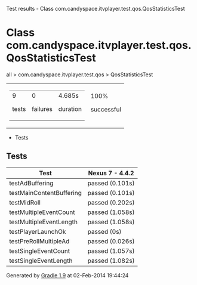Test results - Class com.candyspace.itvplayer.test.qos.QosStatisticsTest

# Class com.candyspace.itvplayer.test.qos.QosStatisticsTest #

all > com.candyspace.itvplayer.test.qos > QosStatisticsTest

<table> 
 <tbody>
  <tr> 
   <td> 
    <div> 
     <table> 
      <tbody>
       <tr> 
        <td> 
         <div> 
          <div>
           9
          </div> 
          <p>tests</p> 
         </div> </td> 
        <td> 
         <div> 
          <div>
           0
          </div> 
          <p>failures</p> 
         </div> </td> 
        <td> 
         <div> 
          <div>
           4.685s
          </div> 
          <p>duration</p> 
         </div> </td> 
       </tr> 
      </tbody>
     </table> 
    </div> </td> 
   <td> 
    <div> 
     <div>
      100%
     </div> 
     <p>successful</p> 
    </div> </td> 
  </tr> 
 </tbody>
</table>

 *  Tests

## Tests ##

<table> 
 <thead> 
  <tr> 
   <th>Test</th> 
   <th>Nexus 7 - 4.4.2</th> 
  </tr> 
 </thead> 
 <tbody>
  <tr> 
   <td>testAdBuffering</td> 
   <td>passed (0.101s)</td> 
  </tr> 
  <tr> 
   <td>testMainContentBuffering</td> 
   <td>passed (0.101s)</td> 
  </tr> 
  <tr> 
   <td>testMidRoll</td> 
   <td>passed (0.202s)</td> 
  </tr> 
  <tr> 
   <td>testMultipleEventCount</td> 
   <td>passed (1.058s)</td> 
  </tr> 
  <tr> 
   <td>testMultipleEventLength</td> 
   <td>passed (1.058s)</td> 
  </tr> 
  <tr> 
   <td>testPlayerLaunchOk</td> 
   <td>passed (0s)</td> 
  </tr> 
  <tr> 
   <td>testPreRollMultipleAd</td> 
   <td>passed (0.026s)</td> 
  </tr> 
  <tr> 
   <td>testSingleEventCount</td> 
   <td>passed (1.057s)</td> 
  </tr> 
  <tr> 
   <td>testSingleEventLength</td> 
   <td>passed (1.082s)</td> 
  </tr> 
 </tbody>
</table>

Generated by [Gradle 1.9][] at 02-Feb-2014 19:44:24


[Gradle 1.9]: http://www.gradle.org